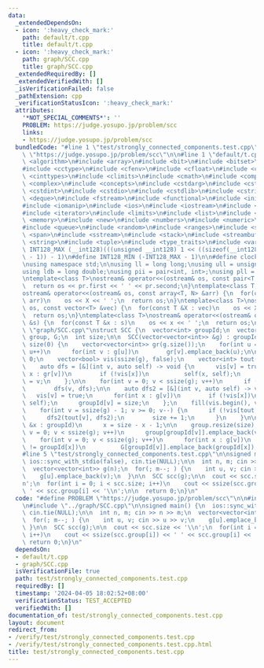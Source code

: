 ```yaml
---
data:
  _extendedDependsOn:
  - icon: ':heavy_check_mark:'
    path: default/t.cpp
    title: default/t.cpp
  - icon: ':heavy_check_mark:'
    path: graph/SCC.cpp
    title: graph/SCC.cpp
  _extendedRequiredBy: []
  _extendedVerifiedWith: []
  _isVerificationFailed: false
  _pathExtension: cpp
  _verificationStatusIcon: ':heavy_check_mark:'
  attributes:
    '*NOT_SPECIAL_COMMENTS*': ''
    PROBLEM: https://judge.yosupo.jp/problem/scc
    links:
    - https://judge.yosupo.jp/problem/scc
  bundledCode: "#line 1 \"test/strongly_connected_components.test.cpp\"\n#define PROBLEM\
    \ \"https://judge.yosupo.jp/problem/scc\"\n\n#line 1 \"default/t.cpp\"\n#include\
    \ <algorithm>\n#include <array>\n#include <bit>\n#include <bitset>\n#include <cassert>\n\
    #include <cctype>\n#include <cfenv>\n#include <cfloat>\n#include <chrono>\n#include\
    \ <cinttypes>\n#include <climits>\n#include <cmath>\n#include <compare>\n#include\
    \ <complex>\n#include <concepts>\n#include <cstdarg>\n#include <cstddef>\n#include\
    \ <cstdint>\n#include <cstdio>\n#include <cstdlib>\n#include <cstring>\n#include\
    \ <deque>\n#include <fstream>\n#include <functional>\n#include <initializer_list>\n\
    #include <iomanip>\n#include <ios>\n#include <iostream>\n#include <istream>\n\
    #include <iterator>\n#include <limits>\n#include <list>\n#include <map>\n#include\
    \ <memory>\n#include <new>\n#include <numbers>\n#include <numeric>\n#include <ostream>\n\
    #include <queue>\n#include <random>\n#include <ranges>\n#include <set>\n#include\
    \ <span>\n#include <sstream>\n#include <stack>\n#include <streambuf>\n#include\
    \ <string>\n#include <tuple>\n#include <type_traits>\n#include <variant>\n\n#define\
    \ INT128_MAX (__int128)(((unsigned __int128) 1 << ((sizeof(__int128) * __CHAR_BIT__)\
    \ - 1)) - 1)\n#define INT128_MIN (-INT128_MAX - 1)\n\n#define clock chrono::steady_clock::now().time_since_epoch().count()\n\
    \nusing namespace std;\n\nusing ll = long long;\nusing ull = unsigned long long;\n\
    using ldb = long double;\nusing pii = pair<int, int>;\nusing pll = pair<ll, ll>;\n\
    \ntemplate<class T>\nostream& operator<<(ostream& os, const pair<T, T> pr) {\n\
    \  return os << pr.first << ' ' << pr.second;\n}\ntemplate<class T, size_t N>\n\
    ostream& operator<<(ostream& os, const array<T, N> &arr) {\n  for(const T &X :\
    \ arr)\n    os << X << ' ';\n  return os;\n}\ntemplate<class T>\nostream& operator<<(ostream&\
    \ os, const vector<T> &vec) {\n  for(const T &X : vec)\n    os << X << ' ';\n\
    \  return os;\n}\ntemplate<class T>\nostream& operator<<(ostream& os, const set<T>\
    \ &s) {\n  for(const T &x : s)\n    os << x << ' ';\n  return os;\n}\n#line 1\
    \ \"graph/SCC.cpp\"\nstruct SCC {\n  vector<int> groupId;\n  vector<vector<int>>\
    \ group, G;\n  int size;\n\n  SCC(vector<vector<int>> &g) : groupId(ssize(g)),\
    \ size(0) {\n    vector<vector<int>> gr(g.size());\n    for(int u = 0; u < ssize(g);\
    \ u++)\n      for(int v : g[u])\n        gr[v].emplace_back(u);\n\n    int t =\
    \ 0;\n    vector<bool> vis(ssize(g), false);\n    vector<int> tout(ssize(g));\n\
    \    auto dfs = [&](int v, auto self) -> void {\n      vis[v] = true;\n      for(int\
    \ x : gr[v])\n        if (!vis[x])\n          self(x, self);\n      tout[t++]\
    \ = v;\n    };\n\n    for(int v = 0; v < ssize(g); v++)\n      if (!vis[v])\n\
    \        dfs(v, dfs);\n\n    auto dfs2 = [&](int v, auto self) -> void {\n   \
    \   vis[v] = true;\n      for(int x : g[v])\n        if (!vis[x])\n          self(x,\
    \ self);\n      groupId[v] = size;\n    };\n    fill(vis.begin(), vis.end(), false);\n\
    \    for(int v = ssize(g) - 1; v >= 0; v--) {\n      if (!vis[tout[v]]) {\n  \
    \      dfs2(tout[v], dfs2);\n        size += 1;\n      }\n    }\n\n    for(int\
    \ &x : groupId)\n      x = size - x - 1;\n\n    group.resize(size);\n    for(int\
    \ v = 0; v < ssize(g); v++)\n      group[groupId[v]].emplace_back(v);\n\n    G.resize(size);\n\
    \    for(int v = 0; v < ssize(g); v++)\n      for(int x : g[v])\n        if (groupId[v]\
    \ != groupId[x])\n          G[groupId[v]].emplace_back(groupId[x]);\n  }\n};\n\
    #line 5 \"test/strongly_connected_components.test.cpp\"\n\nsigned main() {\n \
    \ ios::sync_with_stdio(false), cin.tie(NULL);\n\n  int n, m; cin >> n >> m;\n\
    \  vector<vector<int>> g(n);\n  for(; m--; ) {\n    int u, v; cin >> u >> v;\n\
    \    g[u].emplace_back(v);\n  }\n\n  SCC scc(g);\n\n  cout << scc.size << '\\\
    n';\n  for(int i = 0; i < scc.size; i++)\n    cout << ssize(scc.group[i]) << '\
    \ ' << scc.group[i] << '\\n';\n\n  return 0;\n}\n"
  code: "#define PROBLEM \"https://judge.yosupo.jp/problem/scc\"\n\n#include \"../default/t.cpp\"\
    \n#include \"../graph/SCC.cpp\"\n\nsigned main() {\n  ios::sync_with_stdio(false),\
    \ cin.tie(NULL);\n\n  int n, m; cin >> n >> m;\n  vector<vector<int>> g(n);\n\
    \  for(; m--; ) {\n    int u, v; cin >> u >> v;\n    g[u].emplace_back(v);\n \
    \ }\n\n  SCC scc(g);\n\n  cout << scc.size << '\\n';\n  for(int i = 0; i < scc.size;\
    \ i++)\n    cout << ssize(scc.group[i]) << ' ' << scc.group[i] << '\\n';\n\n \
    \ return 0;\n}\n"
  dependsOn:
  - default/t.cpp
  - graph/SCC.cpp
  isVerificationFile: true
  path: test/strongly_connected_components.test.cpp
  requiredBy: []
  timestamp: '2024-04-05 18:02:52+08:00'
  verificationStatus: TEST_ACCEPTED
  verifiedWith: []
documentation_of: test/strongly_connected_components.test.cpp
layout: document
redirect_from:
- /verify/test/strongly_connected_components.test.cpp
- /verify/test/strongly_connected_components.test.cpp.html
title: test/strongly_connected_components.test.cpp
---
```

